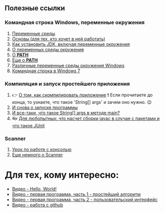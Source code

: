## Полезные ссылки
### Командная строка Windows, переменные окружения
1. [Переменные среды](https://ru.wikipedia.org/wiki/%D0%9F%D0%B5%D1%80%D0%B5%D0%BC%D0%B5%D0%BD%D0%BD%D0%B0%D1%8F_%D1%81%D1%80%D0%B5%D0%B4%D1%8B)
1. [Основы (для тех, кто хочет в ней работать)](http://komputer-helps.ru/programmnoe-obespechenie/546)
1. [Как установить JDK, включая переменные окружения](http://java-course.ru/begin/install-jdk/)
1. [О переменных среды окружения](http://www.oszone.net/3673)
1. [О **PATH**](https://www.java.com/ru/download/help/path.xml)
1. [Еще о **PATH**](http://barancev.github.io/what-is-path-env-var/)
1. [Различные переменные среды окружения Windows](https://ru.m.wikipedia.org/wiki/%D0%9F%D0%B5%D1%80%D0%B5%D0%BC%D0%B5%D0%BD%D0%BD%D0%B0%D1%8F_%D1%81%D1%80%D0%B5%D0%B4%D1%8B_Windows)
1. [Командная строка в Windows 7](http://ustanovkaos.ru/rabota-v-sisteme/komandnaya-stroka-v-windows-7-kak-vyzvat.html)

### Компиляция и запуск простейшего приложения
1. :point_right: [О том, как скомпилировать приложение](http://www.fandroid.info/8-kompilyatsiya-i-vypolnenie-java-programmy-s-komandnoj-stroki/) :heavy_exclamation_mark: Если прочитаете до конца, то узнаете, что такое 'String[] args' и зачем оно нужно. :wink:
1. [И снова о запуске программы](http://study-java.ru/uroki-java/urok-2-helloworld-na-java/)
1. [И все-таки, что такое String[] args в методе main?](http://spec-zone.ru/RU/Java/Tutorials/essential/environment/cmdLineArgs.html)
1. :eyeglasses: [Для любопытных: что насчет сборки javac в случае с пакетами и что такое JUnit](https://habrahabr.ru/post/125210/)


### Scanner 
1. [Урок по работе с консолью](http://cybern.ru/java-console.html)
2. [Еще немного о Scanner](http://kostin.ws/java/java-input-stream.html)


# Для тех, кому интересно:
* [Видео - Hello, World!](https://www.youtube.com/watch?v=Ta3KT68cK1M)
* [Видео - первая программа, часть 1 - простейший алгоритм](https://www.youtube.com/watch?v=jdfAIeGn1r8)
* [Видео - первая программа, часть 2 - пользовательский интерфейс](https://www.youtube.com/watch?v=6j0bMl1Jr68)
* [Видео - работа с github](https://www.youtube.com/watch?v=azFmXyrdaRg)
